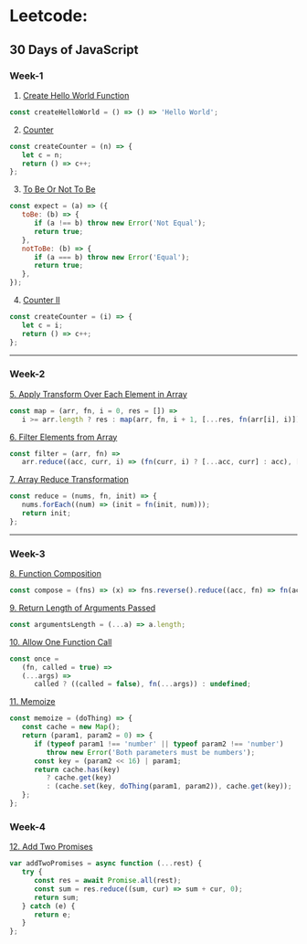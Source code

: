 # Leetcode:

## 30 Days of JavaScript

### Week-1

1. [Create Hello World Function](https://leetcode.com/problems/create-hello-world-function/)

```javascript
const createHelloWorld = () => () => 'Hello World';
```

2. [Counter](https://leetcode.com/problems/counter/)

```javascript
const createCounter = (n) => {
   let c = n;
   return () => c++;
};
```

3. [To Be Or Not To Be](https://leetcode.com/problems/to-be-or-not-to-be/)

```javascript
const expect = (a) => ({
   toBe: (b) => {
      if (a !== b) throw new Error('Not Equal');
      return true;
   },
   notToBe: (b) => {
      if (a === b) throw new Error('Equal');
      return true;
   },
});
```

4. [Counter II](https://leetcode.com/problems/counter-ii/)

```javascript
const createCounter = (i) => {
   let c = i;
   return () => c++;
};
```
---

### Week-2

[5. Apply Transform Over Each Element in Array](https://leetcode.com/problems/apply-transform-over-each-element-in-array/)

```javascript
const map = (arr, fn, i = 0, res = []) =>
   i >= arr.length ? res : map(arr, fn, i + 1, [...res, fn(arr[i], i)]);
```

[6. Filter Elements from Array](https://leetcode.com/problems/filter-elements-from-array/)

```javascript
const filter = (arr, fn) =>
   arr.reduce((acc, curr, i) => (fn(curr, i) ? [...acc, curr] : acc), []);
```

[7. Array Reduce Transformation](https://leetcode.com/problems/array-reduce-transformation/)

```javascript
const reduce = (nums, fn, init) => {
   nums.forEach((num) => (init = fn(init, num)));
   return init;
};
```
---

### Week-3

[8. Function Composition](https://leetcode.com/problems/function-composition/description/)

```javascript
const compose = (fns) => (x) => fns.reverse().reduce((acc, fn) => fn(acc), x);
```

[9. Return Length of Arguments Passed](https://leetcode.com/problems/return-length-of-arguments-passed/description/)

```javascript
const argumentsLength = (...a) => a.length;
```

[10. Allow One Function Call](https://leetcode.com/problems/allow-one-function-call/description/)

```javascript
const once =
   (fn, called = true) =>
   (...args) =>
      called ? ((called = false), fn(...args)) : undefined;
```

[11. Memoize](https://leetcode.com/problems/memoize/description/)

```javascript
const memoize = (doThing) => {
   const cache = new Map();
   return (param1, param2 = 0) => {
      if (typeof param1 !== 'number' || typeof param2 !== 'number')
         throw new Error('Both parameters must be numbers');
      const key = (param2 << 16) | param1;
      return cache.has(key)
         ? cache.get(key)
         : (cache.set(key, doThing(param1, param2)), cache.get(key));
   };
};
```

### Week-4

[12. Add Two Promises](https://leetcode.com/problems/add-two-promises/description/?envType=study-plan-v2&envId=30-days-of-javascript)

```javascript
var addTwoPromises = async function (...rest) {
   try {
      const res = await Promise.all(rest);
      const sum = res.reduce((sum, cur) => sum + cur, 0);
      return sum;
   } catch (e) {
      return e;
   }
};
```
